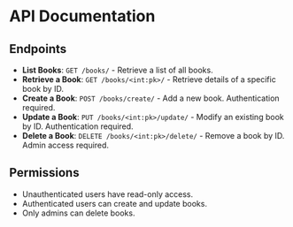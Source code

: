 # API Documentation

## Endpoints

- **List Books**: `GET /books/` - Retrieve a list of all books.
- **Retrieve a Book**: `GET /books/<int:pk>/` - Retrieve details of a specific book by ID.
- **Create a Book**: `POST /books/create/` - Add a new book. Authentication required.
- **Update a Book**: `PUT /books/<int:pk>/update/` - Modify an existing book by ID. Authentication required.
- **Delete a Book**: `DELETE /books/<int:pk>/delete/` - Remove a book by ID. Admin access required.

## Permissions
- Unauthenticated users have read-only access.
- Authenticated users can create and update books.
- Only admins can delete books.
